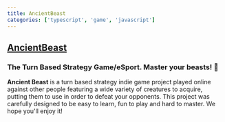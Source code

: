 ```yaml
---
title: AncientBeast
categories: ['typescript', 'game', 'javascript']
---
```

## [AncientBeast](https://github.com/FreezingMoon/AncientBeast)

### The Turn Based Strategy Game/eSport. Master your beasts! 🐺


**Ancient Beast** is a turn based strategy indie game project played online against other people featuring a wide variety of creatures to acquire, putting them to use in order to defeat your opponents. This project was carefully designed to be easy to learn, fun to play and hard to master. We hope you'll enjoy it!
